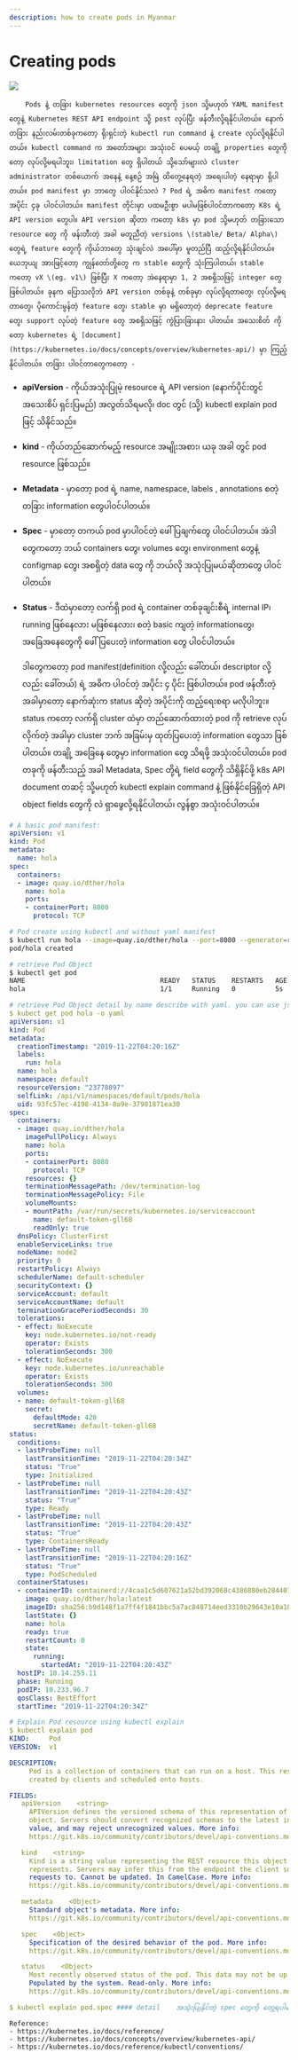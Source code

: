 ```yaml
---
description: how to create pods in Myanmar
---
```


# Creating pods

![](.gitbook/assets/pods3.png)

        Pods နဲ့ တခြား kubernetes resources တွေကို json သို့မဟုတ် YAML manifest တွေနဲ့ Kubernetes REST API endpoint သို့ post လုပ်ပြီး ဖန်တီးလို့ရနိုင်ပါတယ်။ နောက်တခြား နည်းလမ်းတစ်ခုကတော့ ရိုးရှင်းတဲ့ kubectl run command နဲ့ create လုပ်လို့ရနိုင်ပါတယ်။ kubectl command က အတော်အများ အသုံးဝင် ပေမယ့် တချို့ properties တွေကိုတော့ လုပ်လို့မရပါဘူး၊ limitation တွေ ရှိပါတယ် သို့သော်များလဲ cluster administrator တစ်ယောက် အနေနဲ့ နေ့စဉ် အမြဲ ထိတွေ့နေရတဲ့ အရေးပါတဲ့ နေရာမှာ ရှိပါတယ်။ pod manifest မှာ ဘာတွေ ပါဝင်နိုင်သလဲ ? Pod ရဲ့ အဓိက manifest ကတော့ အပိုင်း ၄ခု ပါဝင်ပါတယ်။ manifest တိုင်းမှာ ပထမဦးစွာ မပါမဖြစ်ပါဝင်တာကတော့ K8s ရဲ့ API version တွေပါ။ API version ဆိုတာ ကတော့ k8s မှာ pod သို့မဟုတ် တခြားသော resource တွေ ကို ဖန်းတီးတဲ့ အခါ မတူညီတဲ့ versions \(stable/ Beta/ Alpha\) တွေရဲ့ feature တွေကို ကိုယ်ဘာတွေ သုံးချင်လဲ အပေါ်မှာ မူတည်ပြီ ထည့်လို့ရနိုင်ပါတယ်။ ယေဘုယျ အားဖြင့်တော့ ကျွန်တော်တို့တွေ က stable တွေကို သုံးကြပါတယ်၊ stable ကတော့ vX \(eg. v1\) ဖြစ်ပြီး X ကတော့ အဲနေရာမှာ 1, 2 အစရှိသဖြင့် integer တွေ ဖြစ်ပါတယ်။ ခုနက ပြောသလိုဘဲ API version တစ်ခုနဲ့ တစ်ခုမှာ လုပ်လို့ရတာတွေ၊ လုပ်လို့မရတာတွေ၊ ပိုကောင်းမွန်တဲ့ feature တွေ၊ stable မှာ မရှိတော့တဲ့ deprecate feature တွေ၊ support လုပ်တဲ့ feature တွေ အစရှိသဖြင့် ကွဲပြားခြားနား ပါတယ်။ အသေးစိတ် ကိုတော့ kubernetes ရဲ့ [document](https://kubernetes.io/docs/concepts/overview/kubernetes-api/) မှာ ကြည့်နိုင်ပါတယ်။ တခြား ပါဝင်တာတွေကတော့ -

* **apiVersion** - ကိုယ်အသုံးပြုမဲ့ resource ရဲ့ API version \(နောက်ပိုင်းတွင် အသေးစိပ် ရှင်းပြမည်\) အလွတ်သိရမလို၊ doc တွင် \(သို့\) kubectl explain pod ဖြင့် သိနိုင်သည်။
* **kind** - ကိုယ်တည်ဆောက်မည့် resource အမျိုးအစား၊ ယခု အခါ တွင် pod resource ဖြစ်သည်။
* **Metadata** - မှာတော့ pod ရဲ့ name, namespace, labels , annotations စတဲ့ တခြား information တွေပါဝင်ပါတယ်။
* **Spec** - မှာတော့ တကယ် pod မှာပါဝင်တဲ့ ဖေါ်ပြချက်တွေ ပါဝင်ပါတယ်။ အဲဒါ တွေကတော့ ဘယ် containers တွေ၊ volumes တွေ၊ environment တွေနဲ့ configmap တွေ၊ အစရှိတဲ့ data တွေ ကို ဘယ်လို အသုံးပြုမယ်ဆိုတာတွေ ပါဝင်ပါတယ်။
* **Status** - ဒီထဲမှာတော့ လက်ရှိ pod ရဲ့ container တစ်ခုချင်းစီရဲ့ internal IP၊ running ဖြစ်နေလား မဖြစ်နေလား၊ စတဲ့ basic ကျတဲ့ informationတွေ၊ အခြေအနေတွေကို ဖေါ်ပြပေးတဲ့ information တွေ ပါဝင်ပါတယ်။

  ဒါတွေကတော့ pod manifest\(definition လို့လည်း ခေါ်တယ်၊ descriptor လို့လည်း ခေါ်တယ်\) ရဲ့ အဓိက ပါဝင်တဲ့ အပိုင်း ၄ ပိုင်း ဖြစ်ပါတယ်။ pod ဖန်တီးတဲ့ အခါမှာတော့ နောက်ဆုံးက status ဆိုတဲ့ အပိုင်းကို ထည့်ရေးစရာ မလိုပါဘူး။ status ကတော့ လက်ရှိ cluster ထဲမှာ တည်ဆောက်ထားတဲ့ pod ကို retrieve လုပ်လိုက်တဲ့ အခါမှာ cluster ဘက် အခြမ်းမှ ထုတ်ပြပေးတဲ့ information တွေသာ ဖြစ်ပါတယ်။ တချို့ အခြေနေ တွေမှာ information တွေ သိရဖို့ အသုံးဝင်ပါတယ်။ pod တခုကို ဖန်တီးသည့် အခါ Metadata, Spec တို့ရဲ့ field တွေကို သိရှိနိင်ဖို့ k8s API document တဆင့် သို့မဟုတ် kubectl explain command နဲ့ ဖြစ်နိုင်ခြေရှိတဲ့ API object fields တွေကို လဲ ရှာဖွေလို့ရနိုင်ပါတယ်၊ လွန်စွာ အသုံးဝင်ပါတယ်။

```yaml
# A basic pod manifest:
apiVersion: v1
kind: Pod
metadata:
  name: hola
spec:
  containers:
  - image: quay.io/dther/hola
    name: hola
    ports:
    - containerPort: 8080
      protocol: TCP
```

```bash
# Pod create using kubectl and without yaml manifest
$ kubectl run hola --image=quay.io/dther/hola --port=8080 --generator=run-pod/v1
pod/hola created

# retrieve Pod Object
$ kubectl get pod
NAME                                  READY   STATUS    RESTARTS   AGE
hola                                  1/1     Running   0          5s
```

```yaml
# retrieve Pod Object detail by name describe with yaml. you can use json also.
$ kubect get pod hola -o yaml
apiVersion: v1
kind: Pod
metadata:
  creationTimestamp: "2019-11-22T04:20:16Z"
  labels:
    run: hola
  name: hola
  namespace: default
  resourceVersion: "23778097"
  selfLink: /api/v1/namespaces/default/pods/hola
  uid: 93fc57ec-4198-4134-8a9e-37901871ea30
spec:
  containers:
  - image: quay.io/dther/hola
    imagePullPolicy: Always
    name: hola
    ports:
    - containerPort: 8080
      protocol: TCP
    resources: {}
    terminationMessagePath: /dev/termination-log
    terminationMessagePolicy: File
    volumeMounts:
    - mountPath: /var/run/secrets/kubernetes.io/serviceaccount
      name: default-token-gll68
      readOnly: true
  dnsPolicy: ClusterFirst
  enableServiceLinks: true
  nodeName: node2
  priority: 0
  restartPolicy: Always
  schedulerName: default-scheduler
  securityContext: {}
  serviceAccount: default
  serviceAccountName: default
  terminationGracePeriodSeconds: 30
  tolerations:
  - effect: NoExecute
    key: node.kubernetes.io/not-ready
    operator: Exists
    tolerationSeconds: 300
  - effect: NoExecute
    key: node.kubernetes.io/unreachable
    operator: Exists
    tolerationSeconds: 300
  volumes:
  - name: default-token-gll68
    secret:
      defaultMode: 420
      secretName: default-token-gll68
status:
  conditions:
  - lastProbeTime: null
    lastTransitionTime: "2019-11-22T04:20:34Z"
    status: "True"
    type: Initialized
  - lastProbeTime: null
    lastTransitionTime: "2019-11-22T04:20:43Z"
    status: "True"
    type: Ready
  - lastProbeTime: null
    lastTransitionTime: "2019-11-22T04:20:43Z"
    status: "True"
    type: ContainersReady
  - lastProbeTime: null
    lastTransitionTime: "2019-11-22T04:20:16Z"
    status: "True"
    type: PodScheduled
  containerStatuses:
  - containerID: containerd://4caa1c5d607621a52bd392068c4386880eb2844070c3476e6e2cf6c90a16ce7d
    image: quay.io/dther/hola:latest
    imageID: sha256:b9d148f1a7ff4f1841bbc5a7ac848714eed3310b29643e10a104820a6a21bc94
    lastState: {}
    name: hola
    ready: true
    restartCount: 0
    state:
      running:
        startedAt: "2019-11-22T04:20:43Z"
  hostIP: 10.14.255.11
  phase: Running
  podIP: 10.233.96.7
  qosClass: BestEffort
  startTime: "2019-11-22T04:20:34Z"
```

```yaml
# Explain Pod resource using kubectl explain
$ kubectl explain pod
KIND:     Pod
VERSION:  v1

DESCRIPTION:
     Pod is a collection of containers that can run on a host. This resource is
     created by clients and scheduled onto hosts.

FIELDS:
   apiVersion    <string>
     APIVersion defines the versioned schema of this representation of an
     object. Servers should convert recognized schemas to the latest internal
     value, and may reject unrecognized values. More info:
     https://git.k8s.io/community/contributors/devel/api-conventions.md#resources

   kind    <string>
     Kind is a string value representing the REST resource this object
     represents. Servers may infer this from the endpoint the client submits
     requests to. Cannot be updated. In CamelCase. More info:
     https://git.k8s.io/community/contributors/devel/api-conventions.md#types-kinds

   metadata    <Object>
     Standard object's metadata. More info:
     https://git.k8s.io/community/contributors/devel/api-conventions.md#metadata

   spec    <Object>
     Specification of the desired behavior of the pod. More info:
     https://git.k8s.io/community/contributors/devel/api-conventions.md#spec-and-status

   status    <Object>
     Most recently observed status of the pod. This data may not be up to date.
     Populated by the system. Read-only. More info:
     https://git.k8s.io/community/contributors/devel/api-conventions.md#spec-and-status

$ kubectl explain pod.spec #### detail    အသုံးပြုနိုင်တဲ့ spec တွေကို တွေ့ရပါမယ်
```

```text
Reference:
- https://kubernetes.io/docs/reference/
- https://kubernetes.io/docs/concepts/overview/kubernetes-api/
- https://kubernetes.io/docs/reference/kubectl/conventions/
```

